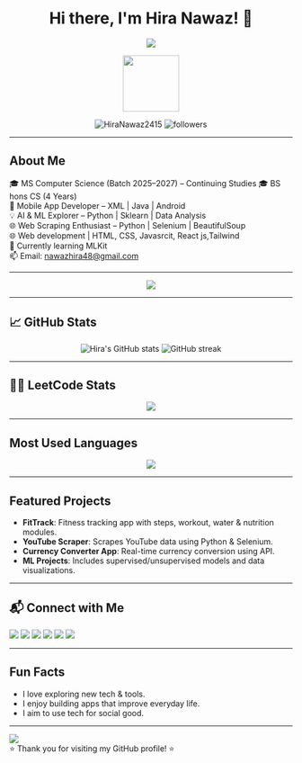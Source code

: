 <h1 align="center">Hi there, I'm Hira Nawaz! 👋</h1>

<p align="center">
  <img src="https://readme-typing-svg.demolab.com?font=Fira+Code&size=24&pause=1000&color=00ADB5&width=500&lines=BSCS+Student+%7C+Mobile+Developer;AI+%26+ML+Enthusiast+%7C+Tech+Explorer;Passionate+about+Learning+%26+Building" />
</p>

<p align="center">
  <img src="https://media.giphy.com/media/26AHONQ79FdWZhAI0/giphy.gif" width="100" height="100">
</p>

<p align="center">
  <img src="https://komarev.com/ghpvc/?username=HiraNawaz2415&label=Profile%20views&color=0e75b6&style=flat" alt="HiraNawaz2415" />
  <img src="https://img.shields.io/github/followers/HiraNawaz2415?label=Followers&style=social" alt="followers"/>
</p>

---

## About Me
🎓 MS Computer Science (Batch 2025–2027) – Continuing Studies
🎓 BS hons CS (4 Years)  
📱 Mobile App Developer – XML | Java | Android  
💡 AI & ML Explorer – Python | Sklearn | Data Analysis  
🌐 Web Scraping Enthusiast – Python | Selenium | BeautifulSoup  
🌐 Web development | HTML, CSS, Javasrcit, React js,Tailwind  
🌱 Currently learning MLKit  
📫 Email: [nawazhira48@gmail.com](mailto:nawazhira48@gmail.com)

---

<p align="center">
  <img src="https://skillicons.dev/icons?i=java,kotlin,androidstudio,python,cpp,c,html,css,js,react,mysql,sqlite,firebase,git,vscode,jupyter,numpy,pandas,sklearn,matplotlib,github,tailwind" />
</p>


---

## 📈 GitHub Stats

<p align="center">
  <img src="https://github-readme-stats.vercel.app/api?username=HiraNawaz2415&show_icons=true&theme=radical" alt="Hira's GitHub stats"/>
  <img src="https://github-readme-streak-stats.herokuapp.com/?user=HiraNawaz2415&theme=radical" alt="GitHub streak"/>
</p>

---

## 👨‍💻 LeetCode Stats

<p align="center">
  <img src="https://leetcard.jacoblin.cool/HiraNawaz2415?theme=dark&font=baloo&ext=contest" />
</p>

---

## Most Used Languages

<p align="center">
  <img src="https://github-readme-stats.vercel.app/api/top-langs/?username=HiraNawaz2415&layout=compact&theme=radical" />
</p>

---

## Featured Projects

-  **FitTrack**: Fitness tracking app with steps, workout, water & nutrition modules.
-  **YouTube Scraper**: Scrapes YouTube data using Python & Selenium.
-  **Currency Converter App**: Real-time currency conversion using API.
-  **ML Projects**: Includes supervised/unsupervised models and data visualizations.

---

## 📬 Connect with Me

<p align="left">
  <a href="https://www.linkedin.com/in/hira-nawaz-544632348/"><img src="https://img.shields.io/badge/LinkedIn-%230077B5.svg?&style=flat&logo=linkedin&logoColor=white"/></a>
  <a href="https://stackoverflow.com/users/23370218/hira-nawaz"><img src="https://img.shields.io/badge/StackOverflow-%23F58025.svg?&style=flat&logo=stack-overflow&logoColor=white"/></a>
  <a href="https://www.kaggle.com/hiranawaz2415"><img src="https://img.shields.io/badge/Kaggle-%2312100E.svg?&style=flat&logo=kaggle&logoColor=white"/></a>
  <a href="https://medium.com/@nawazhira48"><img src="https://img.shields.io/badge/Medium-%2312100E.svg?&style=flat&logo=medium&logoColor=white"/></a>
  <a href="https://www.hackerrank.com/profile/nawazhira48"><img src="https://img.shields.io/badge/HackerRank-%232EC866.svg?&style=flat&logo=hackerrank&logoColor=white"/></a>
   <a href="https://leetcode.com/u/hiranawaz2415/"><img src="https://img.shields.io/badge/LeetCode-%23FFA116.svg?&style=flat&logo=leetcode&logoColor=white"/></a>
</p>

---

## Fun Facts

-  I love exploring new tech & tools.
-  I enjoy building apps that improve everyday life.
-  I aim to use tech for social good.

---
  <img src="https://raw.githubusercontent.com/andreasbm/readme/master/assets/lines/colored.png" />
  <br>
  ⭐ Thank you for visiting my GitHub profile! ⭐
</p>
